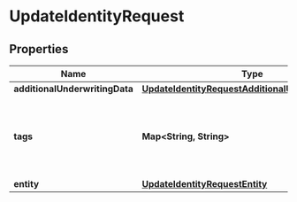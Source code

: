 

# UpdateIdentityRequest


## Properties

| Name | Type | Description | Notes |
|------------ | ------------- | ------------- | -------------|
|**additionalUnderwritingData** | [**UpdateIdentityRequestAdditionalUnderwritingData**](UpdateIdentityRequestAdditionalUnderwritingData.md) |  |  [optional] |
|**tags** | **Map&lt;String, String&gt;** | Key value pair for annotating custom meta data (e.g. order numbers). |  [optional] |
|**entity** | [**UpdateIdentityRequestEntity**](UpdateIdentityRequestEntity.md) |  |  |



